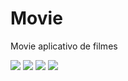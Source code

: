 # Movie
Movie aplicativo de filmes

<img src="https://user-images.githubusercontent.com/79378229/187507492-019888b9-b08a-49dc-b76b-929ebd60af94.png" height=“200”> <img src="https://user-images.githubusercontent.com/79378229/187507641-7a8ddfb9-9b49-4c6a-a139-9b496c9bc455.png" height=“200”> <img src="https://user-images.githubusercontent.com/79378229/187507791-d1c9ef4a-4739-448c-bb35-1759bc690336.png" height=“200”> <img src="https://user-images.githubusercontent.com/79378229/187507845-ee18938b-2923-40ff-a84b-d8d58c97395f.png" height=“200”>
